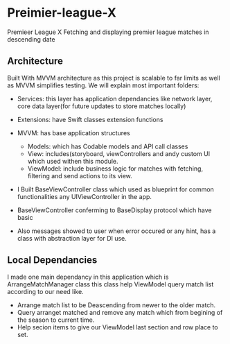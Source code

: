 # Preimier-league-X
Premieer League X Fetching and displaying premier league matches in descending date

## Architecture
Built With MVVM architecture as this project is scalable to far limits as well as MVVM simplifies testing.
We will explain most important folders:
- Services: this layer has application dependancies like network layer, core data layer(for future updates to store matches locally)
- Extensions: have Swift classes extension functions
- MVVM: has base application structures
   - Models: which has Codable models and API call classes
   - View: includes(storyboard, viewControllers and andy custom UI which used withen this module.
   - ViewModel: include business logic for matches with fetching, filtering and send actions to its view.

- I Built BaseViewController class which used as blueprint for common functionalities any UIViewController in the app.
- BaseViewController conferming to BaseDisplay protocol which have basic
- Also messages showed to user when error occured or any hint, has a class with abstraction layer for DI use.
## Local Dependancies
I made one main dependancy in this application which is ArrangeMatchManager class this class help ViewModel query match list according to our need like.
- Arrange match list to be Deascending from newer to the older match.
- Query arranget matched and remove any match which from begining of the season to current time.
- Help secion items to give our ViewModel last section and row place to set.
